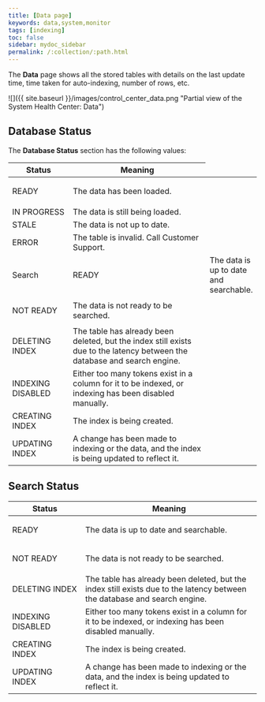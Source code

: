 ```yaml
---
title: [Data page]
keywords: data,system,monitor
tags: [indexing]
toc: false
sidebar: mydoc_sidebar
permalink: /:collection/:path.html
---
```

The **Data** page shows all the stored tables with details on the last update
time, time taken for auto-indexing, number of rows, etc.

 ![]({{ site.baseurl }}/images/control_center_data.png "Partial view of the System Health Center: Data")

## Database Status

The **Database Status** section has the following values:

<table>
    <colgroup>
    <col width="25%" />
    <col width="60%" />
    </colgroup>
    <thead>
       <tr class="header">
        <th>Status</th>
        <th>Meaning</th>
       </tr>
      </thead>
      <tbody>
       <tr>
        <td>
         <p dir="ltr">READY</p>
        </td>
        <td>The data has been loaded.</td>
       </tr>
       <tr>
        <td>IN PROGRESS</td>
        <td>The data is still being loaded.</td>
       </tr>
       <tr>
        <td>STALE</td>
        <td>The data is not up to date.</td>
       </tr>
       <tr>
        <td>ERROR</td>
        <td>The table is invalid. Call Customer Support.</td>
       </tr>
       <tr>
        <td>Search</td>
        <td>
         <p dir="ltr">READY</p>
        </td>
        <td>The data is up to date and searchable.</td>
       </tr>
       <tr>
        <td>
         <p dir="ltr">NOT READY</p>
        </td>
        <td>The data is not ready to be searched.</td>
       </tr>
       <tr>
        <td>
         <p dir="ltr">DELETING INDEX</p>
        </td>
        <td>The table has already been deleted, but the index still exists due to the latency
         between the database and search engine.</td>
       </tr>
       <tr>
        <td>INDEXING DISABLED</td>
        <td>Either too many tokens exist in a column for it to be indexed, or indexing has been
         disabled manually.</td>
       </tr>
       <tr>
        <td>CREATING INDEX</td>
        <td>The index is being created.</td>
       </tr>
       <tr>
        <td>UPDATING INDEX</td>
        <td>A change has been made to indexing or the data, and the index is being updated to
         reflect it.</td>
       </tr>
       </tbody>
    </table>


## Search Status


<table>
    <colgroup>
    <col width="25%" />
    <col width="60%" />
    </colgroup>
    <thead>
       <tr class="header">
        <th>Status</th>
        <th>Meaning</th>
       </tr>
      </thead>
      <tbody>
    <tr>
     <td>
      <p dir="ltr">READY</p>
     </td>
     <td>The data is up to date and searchable.</td>
    </tr>
    <tr>
     <td>
      <p dir="ltr">NOT READY</p>
     </td>
     <td>The data is not ready to be searched.</td>
    </tr>
    <tr>
     <td>
      <p dir="ltr">DELETING INDEX</p>
     </td>
     <td>The table has already been deleted, but the index still exists due to the latency
      between the database and search engine.</td>
    </tr>
    <tr>
     <td>INDEXING DISABLED</td>
     <td>Either too many tokens exist in a column for it to be indexed, or indexing has been
      disabled manually.</td>
    </tr>
    <tr>
     <td>CREATING INDEX</td>
     <td>The index is being created.</td>
    </tr>
    <tr>
     <td>UPDATING INDEX</td>
     <td>A change has been made to indexing or the data, and the index is being updated to
      reflect it.</td>
    </tr>
    </tbody>
 </table>
